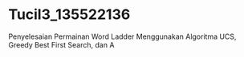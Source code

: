 # Tucil3_135522136
Penyelesaian Permainan Word Ladder Menggunakan Algoritma UCS, Greedy Best First Search, dan A
